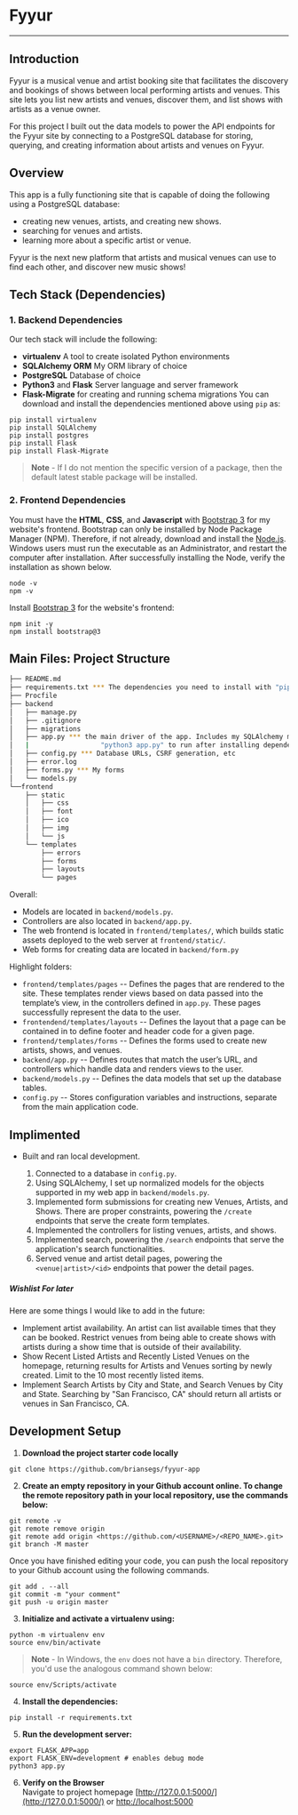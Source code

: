 # Fyyur
-----

## Introduction

Fyyur is a musical venue and artist booking site that facilitates the discovery and bookings of shows between local performing artists and venues. This site lets you list new artists and venues, discover them, and list shows with artists as a venue owner.

For this project I built out the data models to power the API endpoints for the Fyyur site by connecting to a PostgreSQL database for storing, querying, and creating information about artists and venues on Fyyur.

## Overview

This app is a fully functioning site that is capable of doing the following using a PostgreSQL database:

* creating new venues, artists, and creating new shows.
* searching for venues and artists.
* learning more about a specific artist or venue.

Fyyur is the next new platform that artists and musical venues can use to find each other, and discover new music shows!

## Tech Stack (Dependencies)

### 1. Backend Dependencies
Our tech stack will include the following:
 * **virtualenv** A tool to create isolated Python environments
 * **SQLAlchemy ORM** My ORM library of choice
 * **PostgreSQL** Database of choice
 * **Python3** and **Flask** Server language and server framework
 * **Flask-Migrate** for creating and running schema migrations
You can download and install the dependencies mentioned above using `pip` as:
```
pip install virtualenv
pip install SQLAlchemy
pip install postgres
pip install Flask
pip install Flask-Migrate
```
> **Note** - If I do not mention the specific version of a package, then the default latest stable package will be installed.

### 2. Frontend Dependencies
You must have the **HTML**, **CSS**, and **Javascript** with [Bootstrap 3](https://getbootstrap.com/docs/3.4/customize/) for my website's frontend. Bootstrap can only be installed by Node Package Manager (NPM). Therefore, if not already, download and install the [Node.js](https://nodejs.org/en/download/). Windows users must run the executable as an Administrator, and restart the computer after installation. After successfully installing the Node, verify the installation as shown below.
```
node -v
npm -v
```
Install [Bootstrap 3](https://getbootstrap.com/docs/3.3/getting-started/) for the website's frontend:
```
npm init -y
npm install bootstrap@3
```


## Main Files: Project Structure

  ```sh
  ├── README.md
  ├── requirements.txt *** The dependencies you need to install with "pip3 install -r requirements.txt"
  ├── Procfile
  ├── backend
  │   ├── manage.py
  │   ├── .gitignore
  │   ├── migrations
  │   ├── app.py *** the main driver of the app. Includes my SQLAlchemy models.
  │   |                  "python3 app.py" to run after installing dependences
  │   ├── config.py *** Database URLs, CSRF generation, etc
  │   ├── error.log
  │   ├── forms.py *** My forms
  │   └── models.py
  └──frontend
      ├── static
      │   ├── css
      │   ├── font
      │   ├── ico
      │   ├── img
      │   └── js
      └── templates
          ├── errors
          ├── forms
          ├── layouts
          └── pages
  ```

Overall:
* Models are located in `backend/models.py`.
* Controllers are also located in `backend/app.py`.
* The web frontend is located in `frontend/templates/`, which builds static assets deployed to the web server at `frontend/static/`.
* Web forms for creating data are located in `backend/form.py`


Highlight folders:
* `frontend/templates/pages` -- Defines the pages that are rendered to the site. These templates render views based on data passed into the template’s view, in the controllers defined in `app.py`. These pages successfully represent the data to the user.
* `frontendend/templates/layouts` -- Defines the layout that a page can be contained in to define footer and header code for a given page.
* `frontend/templates/forms` -- Defines the forms used to create new artists, shows, and venues.
* `backend/app.py` -- Defines routes that match the user’s URL, and controllers which handle data and renders views to the user.
* `backend/models.py` -- Defines the data models that set up the database tables.
* `config.py` -- Stores configuration variables and instructions, separate from the main application code.


Implimented
-----

* Built and ran local development.

  1. Connected to a database in `config.py`.
  2. Using SQLAlchemy, I set up normalized models for the objects supported in my web app in `backend/models.py`.
  3. Implemented form submissions for creating new Venues, Artists, and Shows. There are proper constraints, powering the `/create` endpoints that serve the create form templates.
  4. Implemented the controllers for listing venues, artists, and shows.
  5. Implemented search, powering the `/search` endpoints that serve the application's search functionalities.
  6. Served venue and artist detail pages, powering the `<venue|artist>/<id>` endpoints that power the detail pages.



##### Wishlist For later

Here are some things I would like to add in the future:

*  Implement artist availability. An artist can list available times that they can be booked. Restrict venues from being able to create shows with artists during a show time that is outside of their availability.
* Show Recent Listed Artists and Recently Listed Venues on the homepage, returning results for Artists and Venues sorting by newly created. Limit to the 10 most recently listed items.
* Implement Search Artists by City and State, and Search Venues by City and State. Searching by "San Francisco, CA" should return all artists or venues in San Francisco, CA.


## Development Setup
1. **Download the project starter code locally**
```
git clone https://github.com/briansegs/fyyur-app
```

2. **Create an empty repository in your Github account online. To change the remote repository path in your local repository, use the commands below:**
```
git remote -v
git remote remove origin
git remote add origin <https://github.com/<USERNAME>/<REPO_NAME>.git>
git branch -M master
```
Once you have finished editing your code, you can push the local repository to your Github account using the following commands.
```
git add . --all
git commit -m "your comment"
git push -u origin master
```

3. **Initialize and activate a virtualenv using:**
```
python -m virtualenv env
source env/bin/activate
```
>**Note** - In Windows, the `env` does not have a `bin` directory. Therefore, you'd use the analogous command shown below:
```
source env/Scripts/activate
```

4. **Install the dependencies:**
```
pip install -r requirements.txt
```

5. **Run the development server:**
```
export FLASK_APP=app
export FLASK_ENV=development # enables debug mode
python3 app.py
```

6. **Verify on the Browser**<br>
Navigate to project homepage [http://127.0.0.1:5000/](http://127.0.0.1:5000/) or [http://localhost:5000](http://localhost:5000)

